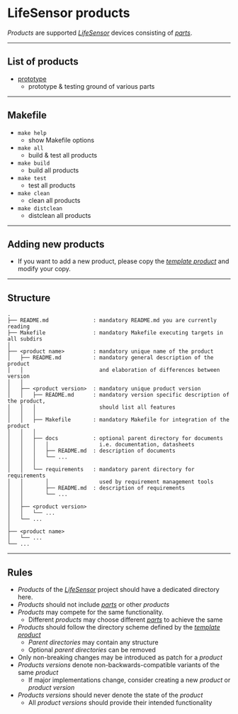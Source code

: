 # LifeSensor products
*Products* are supported [*LifeSensor*](https://lifesensor.org) devices consisting of [*parts*](../parts/).

---
## List of products
- [prototype](./prototype/)
  - prototype & testing ground of various parts

---
## Makefile
<!-- LIST OF MAKEFILE TARGETS -->
- `make help`
  - show Makefile options
- `make all`
  - build & test all products
- `make build`
  - build all products
- `make test`
  - test all products
- `make clean`
  - clean all products
- `make distclean`
  - distclean all products

---
## Adding new products
- If you want to add a new product,
please copy the [*template product*](./.template/) and modify your copy.

---
## Structure

```
.
├── README.md              : mandatory README.md you are currently reading
├── Makefile               : mandatory Makefile executing targets in all subdirs
│
├── <product name>         : mandatory unique name of the product
│   ├── README.md          : mandatory general description of the product
│   │                        and elaboration of differences between version
│   │
│   ├── <product version>  : mandatory unique product version
│   │   ├── README.md      : mandatory version specific description of the product,
│   │   │                    should list all features
│   │   │
│   │   ├── Makefile       : mandatory Makefile for integration of the product
│   │   │
│   │   ├── docs           : optional parent directory for documents
│   │   │   │                i.e. documentation, datasheets
│   │   │   ├── README.md  : description of documents
│   │   │   └── ...
│   │   │
│   │   └── requirements   : mandatory parent directory for requirements
│   │       │                used by requirement management tools
│   │       ├── README.md  : description of requirements
│   │       └── ...
│   │
│   ├── <product version>
│   │   └── ...
│   └── ...
│
├── <product name>
│   └── ...
└── ...
```

---
## Rules
- *Products* of the [*LifeSensor*](https://lifesensor.org) project should have a dedicated directory here.
- *Products* should not include [*parts*](../parts/) or other *products*
- *Products* may compete for the same functionality.
  - Different *products* may choose different [*parts*](../parts/) to achieve the same
- *Products* should follow the directory scheme defined by the [*template product*](./.template/)
  - *Parent directories* may contain any structure
  - Optional *parent directories* can be removed
- Only non-breaking changes may be introduced as patch for a *product*
- *Products versions* denote non-backwards-compatible variants of the same *product*
  - If major implementations change, consider creating a new *product* or *product version*
- *Products versions* should never denote the state of the *product*
  - All *product versions* should provide their intended functionality

